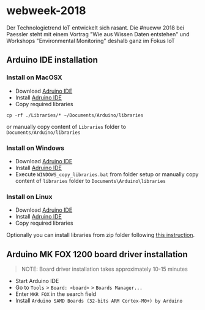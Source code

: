 # webweek-2018
Der Technologietrend IoT entwickelt sich rasant. Die #nueww 2018 bei Paessler steht mit einem Vortrag "Wie aus Wissen Daten entstehen" und Workshops "Environmental Monitoring" deshalb ganz im Fokus IoT


## Arduino IDE installation
### Install on MacOSX

- Download [Adruino IDE](https://www.arduino.cc/download_handler.php)
- Install [Adruino IDE](https://www.arduino.cc/en/Guide/MacOSX)
- Copy required libraries
```console
cp -rf ./Libraries/* ~/Documents/Arduino/libraries
```
or manually copy content of `Libraries` folder to `Documents/Arduino/libraries`


### Install on Windows
- Download [Adruino IDE](https://www.arduino.cc/download_handler.php)
- Install [Adruino IDE](https://www.arduino.cc/en/Guide/Windows)
- Execute `WINDOWS_copy_libraries.bat` from folder setup
  or manually copy content of `libraries` folder to `Documents\Arduino\libraries`



### Install on Linux

- Download [Adruino IDE](https://www.arduino.cc/download_handler.php)
- Install [Adruino IDE](https://www.arduino.cc/download_handler.php?f=/arduino-1.8.7-linux64.tar.xz)
- Copy required libraries

Optionally you can install libraries from zip folder following [this instruction](https://www.arduino.cc/en/Guide/Libraries#toc4).



## Arduino MK FOX 1200 board driver installation
> NOTE: Board driver installation takes approximately 10-15 minutes

- Start Arduino IDE
- Go to `Tools` > `Board: <board>` > `Boards Manager...`
- Enter `MKR FOX` in the search field
- Install `Arduino SAMD Boards (32-bits ARM Cortex-M0+) by Arduino`
